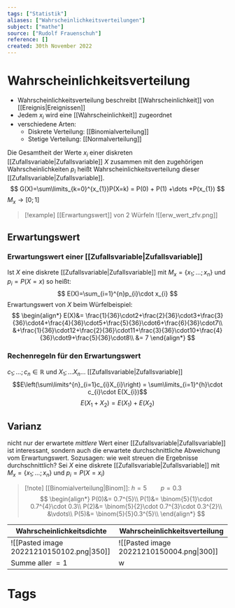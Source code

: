 ```yaml
---
tags: ["Statistik"]
aliases: ["Wahrscheinlichkeitsverteilungen"]
subject: ["mathe"]
source: ["Rudolf Frauenschuh"]
reference: []
created: 30th November 2022
---
```

# Wahrscheinlichkeitsverteilung

- Wahrscheinlichkeitsverteilung beschreibt [[Wahrscheinlichkeit]] von [[Ereignis|Ereignissen]]
- Jedem $x_{i}$ wird eine [[Wahrscheinlichkeit]] zugeordnet
- verschiedene Arten:
	- Diskrete Verteilung: [[Binomialverteilung]]
	- Stetige Verteilung: [[Normalverteilung]]

Die Gesamtheit der Werte $x_{i}$ einer diskreten [[Zufallsvariable|Zufallsvariable]] $X$ zusammen mit den zugehörigen Wahrscheinlichkeiten $p_{i}$ heißt Wahrscheinlichkeitsverteilung dieser [[Zufallsvariable|Zufallsvariable]].
$$
G(X)=\sum\limits_{k=0}^{x_{1}}P(X=k) = P(0) + P(1) +\dots +P(x_{1})
$$
$M_{x}\rightarrow [0;1]$

>[!example] [[Erwartungswert]] von 2 Würfeln
> ![[erw_wert_zfv.png]]

## Erwartungswert
### Erwartungswert einer [[Zufallsvariable|Zufallsvariable]]
Ist $X$ eine diskrete [[Zufallsvariable|Zufallsvariable]] mit $M_{x}=\{x_{1};\dots;x_{n}\}$ und $p_{i}=P(X=x)$ so heißt:
$$
E(X)=\sum_{i=1}^{n}p_{i}\cdot x_{i}
$$
Erwartungswert von $X$ beim Würfelbeispiel:
$$
\begin{align*}
E(X)&= \frac{1}{36}\cdot2+\frac{2}{36}\cdot3+\frac{3}{36}\cdot4+\frac{4}{36}\cdot5+\frac{5}{36}\cdot6+\frac{6}{36}\cdot7\\
&+\frac{1}{36}\cdot12+\frac{2}{36}\cdot11+\frac{3}{36}\cdot10+\frac{4}{36}\cdot9+\frac{5}{36}\cdot8\\
&= 7
\end{align*}
$$
### Rechenregeln für den Erwartungswert
$c_{1};\dots ;c_{n}\in \mathbb{R}$ und $X_{1}; \dots X_{n}\dots$ [[Zufallsvariable|Zufallsvariable]]
$$E\left(\sum\limits^{n}_{i=1}c_{i}X_{i}\right) = \sum\limits_{i=1}^{h}\cdot c_{i}\cdot E(X_{i})$$
$$E(X_{1}+X_{2})=E(X_{1})+E(X_{2})$$

## Varianz
nicht nur der erwartete *mittlere* Wert einer [[Zufallsvariable|Zufallsvariable]] ist interessant, sondern auch die erwartete durchschnittliche Abweichung vom Erwartungswert.
Sozusagen: wie weit streuen die Ergebnisse durchschnittlich?
Sei $X$ eine diskrete [[Zufallsvariable|Zufallsvariable]] mit $M_{x}=\{x_{1};\dots;x_{n}\}$
und $p_{i}=P(X=x_{i})$



> [!note] [[Binomialverteilung|Binom]]: $h=5\qquad p=0.3$
> $$
> \begin{align*}
> P(0)&= 0.7^{5}\\
> P(1)&= \binom{5}{1}\cdot 0.7^{4}\cdot 0.3\\
> P(2)&= \binom{5}{2}\cdot 0.7^{3}\cdot 0.3^{2}\\
> &\vdots\\
> P(5)&= \binom{5}{5}0.3^{5}\\
> \end{align*}
> $$

| Wahrscheinlichkeitsdichte                 | Wahrscheinlichkeitsverteilung             |
| ----------------------------------------- | ----------------------------------------- |
| ![[Pasted image 20221210150102.png\|350]] | ![[Pasted image 20221210150004.png\|300]] |
| Summe aller $=1$                          | w                                          |

# Tags